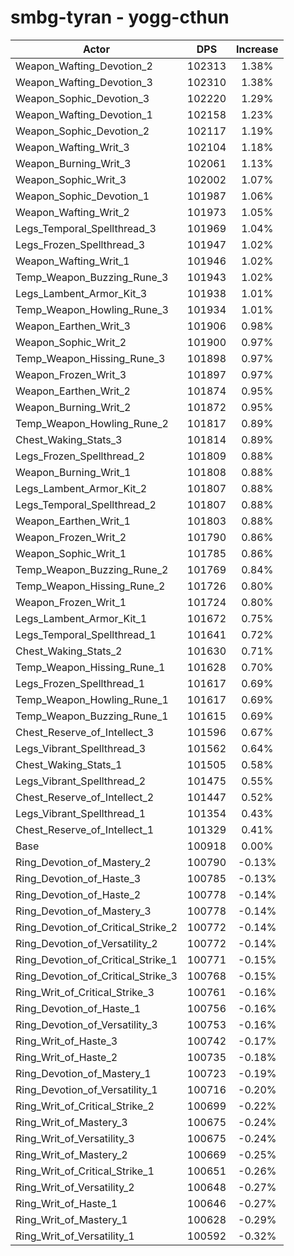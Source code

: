 # smbg-tyran - yogg-cthun
| Actor | DPS | Increase |
|---|:---:|:---:|
|Weapon_Wafting_Devotion_2|102313|1.38%|
|Weapon_Wafting_Devotion_3|102310|1.38%|
|Weapon_Sophic_Devotion_3|102220|1.29%|
|Weapon_Wafting_Devotion_1|102158|1.23%|
|Weapon_Sophic_Devotion_2|102117|1.19%|
|Weapon_Wafting_Writ_3|102104|1.18%|
|Weapon_Burning_Writ_3|102061|1.13%|
|Weapon_Sophic_Writ_3|102002|1.07%|
|Weapon_Sophic_Devotion_1|101987|1.06%|
|Weapon_Wafting_Writ_2|101973|1.05%|
|Legs_Temporal_Spellthread_3|101969|1.04%|
|Legs_Frozen_Spellthread_3|101947|1.02%|
|Weapon_Wafting_Writ_1|101946|1.02%|
|Temp_Weapon_Buzzing_Rune_3|101943|1.02%|
|Legs_Lambent_Armor_Kit_3|101938|1.01%|
|Temp_Weapon_Howling_Rune_3|101934|1.01%|
|Weapon_Earthen_Writ_3|101906|0.98%|
|Weapon_Sophic_Writ_2|101900|0.97%|
|Temp_Weapon_Hissing_Rune_3|101898|0.97%|
|Weapon_Frozen_Writ_3|101897|0.97%|
|Weapon_Earthen_Writ_2|101874|0.95%|
|Weapon_Burning_Writ_2|101872|0.95%|
|Temp_Weapon_Howling_Rune_2|101817|0.89%|
|Chest_Waking_Stats_3|101814|0.89%|
|Legs_Frozen_Spellthread_2|101809|0.88%|
|Weapon_Burning_Writ_1|101808|0.88%|
|Legs_Lambent_Armor_Kit_2|101807|0.88%|
|Legs_Temporal_Spellthread_2|101807|0.88%|
|Weapon_Earthen_Writ_1|101803|0.88%|
|Weapon_Frozen_Writ_2|101790|0.86%|
|Weapon_Sophic_Writ_1|101785|0.86%|
|Temp_Weapon_Buzzing_Rune_2|101769|0.84%|
|Temp_Weapon_Hissing_Rune_2|101726|0.80%|
|Weapon_Frozen_Writ_1|101724|0.80%|
|Legs_Lambent_Armor_Kit_1|101672|0.75%|
|Legs_Temporal_Spellthread_1|101641|0.72%|
|Chest_Waking_Stats_2|101630|0.71%|
|Temp_Weapon_Hissing_Rune_1|101628|0.70%|
|Legs_Frozen_Spellthread_1|101617|0.69%|
|Temp_Weapon_Howling_Rune_1|101617|0.69%|
|Temp_Weapon_Buzzing_Rune_1|101615|0.69%|
|Chest_Reserve_of_Intellect_3|101596|0.67%|
|Legs_Vibrant_Spellthread_3|101562|0.64%|
|Chest_Waking_Stats_1|101505|0.58%|
|Legs_Vibrant_Spellthread_2|101475|0.55%|
|Chest_Reserve_of_Intellect_2|101447|0.52%|
|Legs_Vibrant_Spellthread_1|101354|0.43%|
|Chest_Reserve_of_Intellect_1|101329|0.41%|
|Base|100918|0.00%|
|Ring_Devotion_of_Mastery_2|100790|-0.13%|
|Ring_Devotion_of_Haste_3|100785|-0.13%|
|Ring_Devotion_of_Haste_2|100778|-0.14%|
|Ring_Devotion_of_Mastery_3|100778|-0.14%|
|Ring_Devotion_of_Critical_Strike_2|100772|-0.14%|
|Ring_Devotion_of_Versatility_2|100772|-0.14%|
|Ring_Devotion_of_Critical_Strike_1|100771|-0.15%|
|Ring_Devotion_of_Critical_Strike_3|100768|-0.15%|
|Ring_Writ_of_Critical_Strike_3|100761|-0.16%|
|Ring_Devotion_of_Haste_1|100756|-0.16%|
|Ring_Devotion_of_Versatility_3|100753|-0.16%|
|Ring_Writ_of_Haste_3|100742|-0.17%|
|Ring_Writ_of_Haste_2|100735|-0.18%|
|Ring_Devotion_of_Mastery_1|100723|-0.19%|
|Ring_Devotion_of_Versatility_1|100716|-0.20%|
|Ring_Writ_of_Critical_Strike_2|100699|-0.22%|
|Ring_Writ_of_Mastery_3|100675|-0.24%|
|Ring_Writ_of_Versatility_3|100675|-0.24%|
|Ring_Writ_of_Mastery_2|100669|-0.25%|
|Ring_Writ_of_Critical_Strike_1|100651|-0.26%|
|Ring_Writ_of_Versatility_2|100648|-0.27%|
|Ring_Writ_of_Haste_1|100646|-0.27%|
|Ring_Writ_of_Mastery_1|100628|-0.29%|
|Ring_Writ_of_Versatility_1|100592|-0.32%|
